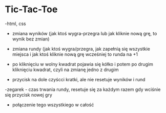 # Tic-Tac-Toe

-html, css

- zmiana wyników (jak ktoś wygra-przegra lub jak kliknie nową grę, to wynik bez zmian)

- zmiana rundy (jak ktoś wygra/przegra, jak zapełnią się wszystkie miejsca i jak ktoś kliknie nową grę wcześniej to runda na +1

- po kliknięciu w wolny kwadrat pojawia się kółko i potem po drugim kliknięciu kwadrat, czyli na zmianę jedno z drugim

- przycisk na dole czyścci kratki, ale nie resetuje wyników i rund

-zegarek - czas trwania rundy, resetuje się za każdym razem gdy wciśnie się przycisk nowej gry

- połączenie tego wszystkiego w całość
